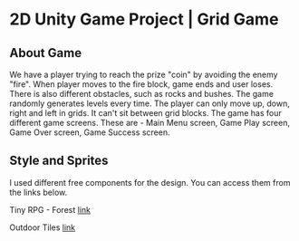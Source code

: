 # 2D Unity Game Project | Grid Game


## About Game
We have a player trying to reach the prize "coin" by avoiding the enemy "fire". When player moves to the fire block, game ends and user loses. There is also different obstacles, such as rocks and bushes. The game randomly generates levels every time. The player can only move up, down, right and left in grids. It can't sit between grid blocks. The game has four different game screens. These are - Main Menu screen, Game Play screen, Game Over screen, Game Success screen.

## Style and Sprites
I used different free components for the design. You can access them from the links below.

Tiny RPG - Forest [link](https://assetstore.unity.com/packages/2d/characters/tiny-rpg-forest-114685)

Outdoor Tiles [link](https://opengameart.org/content/outdoor-tiles-again)



